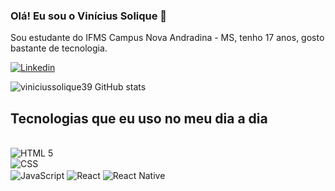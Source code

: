 ### Olá! Eu sou o Vinícius Solique  👋
Sou estudante do IFMS Campus Nova Andradina - MS, tenho 17 anos, gosto bastante de tecnologia.

[![Linkedin](https://img.shields.io/badge/LinkedIn-0077B5?style=for-the-badge&logo=linkedin&logoColor=white)](https://www.linkedin.com/in/vinicius-de-souza-solique-b547b2253/)

![viniciussolique39 GitHub stats](https://github-readme-stats.vercel.app/api?username=viniciussolique39&show_icons=true&theme=onedark)

## Tecnologias que eu uso no meu dia a dia 

<div style="display inline_block"><br/>
 <img align="center"alt="HTML 5"src="https://img.shields.io/badge/HTML5-E34F26?style=for-the-badge&logo=html5&logoColor=white"/><br/>
 <img align="center"alt="CSS"src="https://img.shields.io/badge/CSS3-1572B6?style=for-the-badge&logo=css3&logoColor=white"/> <br/>
 <img align="center"alt="JavaScript"src="https://img.shields.io/badge/JavaScript-F7DF1E?style=for-the-badge&logo=javascript&logoColor=black"/>
 <img align="center"alt="React"src="https://img.shields.io/badge/React-20232A?style=for-the-badge&logo=react&logoColor=61DAFB"/>
 <img align="center"alt="React Native"src="https://img.shields.io/badge/React_Native-20232A?style=for-the-badge&logo=react&logoColor=61DAFB"/>
 
 
</div><br/>

